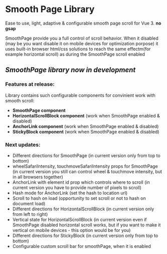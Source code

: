 # Smooth Page Library

Ease to use, light, adaptive & configurable smooth page scroll for Vue 3. **no gsap**

SmoothPage provide you a full control of scroll behavior. When it disabled (may be you want disable it on mobile devices for optimization porpose) it uses built-in browser html/css solutions to reach the same effectm(for example horizontal scroll) as during the SmoothPage scroll enabled

## *SmoothPage library now in development*

### Features at release:
Library contains such configurable components for convinient work with smooth scroll:
- **SmoothPage component**
- **HorizontalScrollBlock component** (work when SmoothPage enabled & disabled)
- **AnchorLink component** (work when SmoothPage enabled & disabled)
- **StickyBlock component** (work when SmoothPage enabled & disabled)

### Next updates:
- Different directions for SmoothPage (in current version only from top to bottom)
- wheelSafariIntensity, touchmoveSafariIntensity props for SmoothPage (in current version you still can control wheel & touchmove intensity, but in all browsers together)
- AnchorLink with element id prop which controls where to scroll (in current version you have to provide number of pixels to scroll)
- Hash mode for AnchorLink (set the hash to location url)
- Scroll to hash on load (opportunity to set scroll or not to hash on document load)
- Different directions for HorizontalScrollBlock (in current version only from left to right)
- Vertical state for HorizontalScrollBlock (in current version even if SmoothPage disabled horizontal scroll works, but if you want to make it vertical on mobile devices - this option would be for you)
- Different directions for StickyBlock (in current version only from top to bottom)
- Configurable custom scroll bar for smoothPage, when it is enabled 